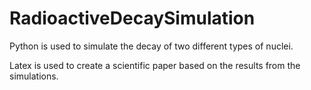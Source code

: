 # RadioactiveDecaySimulation

Python is used to simulate the decay of two different types of nuclei.

Latex is used to create a scientific paper based on the results from the simulations.
